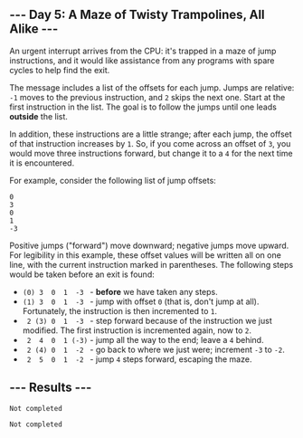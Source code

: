 <article class="day-desc"><h2>--- Day 5: A Maze of Twisty Trampolines, All Alike ---</h2><p>An urgent <span title="Later, on its turn, it sends you a sorcery.">interrupt</span> arrives from the CPU: it's trapped in a maze of jump instructions, and it would like assistance from any programs with spare cycles to help find the exit.</p>
<p>The message includes a list of the offsets for each jump. Jumps are relative: <code>-1</code> moves to the previous instruction, and <code>2</code> skips the next one. Start at the first instruction in the list. The goal is to follow the jumps until one leads <b>outside</b> the list.</p>
<p>In addition, these instructions are a little strange; after each jump, the offset of that instruction increases by <code>1</code>. So, if you come across an offset of <code>3</code>, you would move three instructions forward, but change it to a <code>4</code> for the next time it is encountered.</p>
<p>For example, consider the following list of jump offsets:</p>
<pre><code>0
3
0
1
-3
</code></pre>
<p>Positive jumps ("forward") move downward; negative jumps move upward. For legibility in this example, these offset values will be written all on one line, with the current instruction marked in parentheses. The following steps would be taken before an exit is found:</p>
<ul>
<li><code>(0) 3  0  1  -3 </code> - <b>before</b> we have taken any steps.</li>
<li><code>(1) 3  0  1  -3 </code> - jump with offset <code>0</code> (that is, don't jump at all). Fortunately, the instruction is then incremented to <code>1</code>.</li>
<li><code> 2 (3) 0  1  -3 </code> - step forward because of the instruction we just modified. The first instruction is incremented again, now to <code>2</code>.</li>
<li><code> 2  4  0  1 (-3)</code> - jump all the way to the end; leave a <code>4</code> behind.</li>
<li><code> 2 (4) 0  1  -2 </code> - go back to where we just were; increment <code>-3</code> to <code>-2</code>.</li>
<li><code> 2  5  0  1  -2 </code> - jump <code>4</code> steps forward, escaping the maze.</li>
</ul>


</article>

<form method="post" action="5/answer"><input type="hidden" name="level" value="1"></form>
<h2>--- Results ---</h2>
<pre><code>Not completed</code></pre>
<pre><code>Not completed</code></pre>